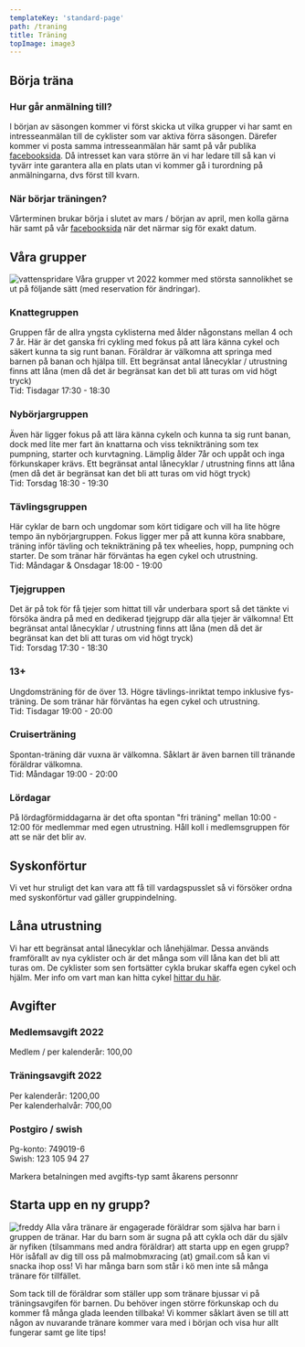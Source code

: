 ```yaml
---
templateKey: 'standard-page'
path: /traning
title: Träning
topImage: image3
---
```


## Börja träna
### Hur går anmälning till? 
I början av säsongen kommer vi först skicka ut vilka grupper vi har samt en intresseanmälan till de cyklister som var aktiva förra säsongen. Därefer kommer vi posta samma intresseanmälan här samt på vår publika [facebooksida](https://www.facebook.com/groups/malmobmx). Då intresset kan vara större än vi har ledare till så kan vi tyvärr inte garantera alla en plats utan vi kommer gå i turordning på anmälningarna, dvs först till kvarn.
### När börjar träningen?
Vårterminen brukar börja i slutet av mars / början av april, men kolla gärna här samt på vår [facebooksida](https://www.facebook.com/groups/malmobmx) när det närmar sig för exakt datum.
## Våra grupper
![vattenspridare](/img/vattenspridare.jpg#right)
Våra grupper vt 2022 kommer med största sannolikhet se ut på följande sätt (med reservation för ändringar).
### Knattegruppen
Gruppen får de allra yngsta cyklisterna med ålder någonstans mellan 4 och 7 år. Här är det ganska fri cykling med fokus på att lära känna cykel och säkert kunna ta sig runt banan.  Föräldrar är välkomna att springa med barnen på banan och hjälpa till. Ett begränsat antal lånecyklar / utrustning finns att låna (men då det är begränsat kan det bli att turas om vid högt tryck)  
Tid: Tisdagar 17:30 - 18:30  
### Nybörjargruppen
Även här ligger fokus på att lära känna cykeln och kunna  ta sig runt banan, dock med lite mer fart än knattarna och viss teknikträning som tex pumpning, starter och kurvtagning.  Lämplig ålder 7år och uppåt och inga förkunskaper krävs. Ett begränsat antal lånecyklar / utrustning finns att låna (men då det är begränsat kan det bli att turas om vid högt tryck)  
Tid: Torsdag 18:30 - 19:30  
### Tävlingsgruppen
Här cyklar de barn och ungdomar som kört tidigare och vill ha lite högre tempo än nybörjargruppen. Fokus ligger mer på att kunna köra snabbare, träning inför tävling och teknikträning på tex wheelies, hopp, pumpning och starter. De som tränar här förväntas ha egen cykel och utrustning.  
Tid: Måndagar & Onsdagar 18:00 - 19:00
### Tjejgruppen
Det är på tok för få tjejer som hittat till vår underbara sport så det tänkte vi försöka ändra på med en dedikerad tjejgrupp där alla tjejer är välkomna! Ett begränsat antal lånecyklar / utrustning finns att låna (men då det är begränsat kan det bli att turas om vid högt tryck)  
Tid: Torsdag 17:30 - 18:30
### 13+
Ungdomsträning för de över 13. Högre tävlings-inriktat tempo inklusive fys-träning. De som tränar här förväntas ha egen cykel och utrustning.  
Tid: Tisdagar 19:00 - 20:00  
### Cruiserträning
Spontan-träning där vuxna är välkomna. Såklart är även barnen till tränande föräldrar välkomna.  
Tid: Måndagar 19:00 - 20:00  
### Lördagar
På lördagförmiddagarna är det ofta spontan "fri träning" mellan 10:00 - 12:00 för medlemmar med egen utrustning. Håll koll i medlemsgruppen för att se när det blir av.
## Syskonförtur
Vi vet hur struligt det kan vara att få till vardagspusslet så vi försöker ordna med syskonförtur vad gäller gruppindelning.
## Låna utrustning
Vi har ett begränsat antal lånecyklar och lånehjälmar. Dessa används framförallt av nya cyklister och är det många som vill låna kan det bli att turas om. De cyklister som sen fortsätter cykla brukar skaffa egen cykel och hjälm. Mer info om vart man kan hitta cykel [hittar du här](/faq#utrustning).

## Avgifter
### Medlemsavgift 2022
Medlem / per kalenderår: 100,00
 	 
### Träningsavgift 2022	 
Per kalenderår: 1200,00  
Per kalenderhalvår: 700,00  

### Postgiro / swish
Pg-konto: 749019-6  
Swish: 123 105 94 27  

Markera betalningen med avgifts-typ samt åkarens personnr  

## Starta upp en ny grupp?
![freddy](/img/freddy.jpg#left)
Alla våra tränare är engagerade föräldrar som själva har barn i gruppen de tränar. Har du barn som är sugna på att cykla och där du själv är nyfiken (tilsammans med andra föräldrar) att starta upp en egen grupp?  
Hör isåfall av dig till oss på malmobmxracing (at) gmail.com så kan vi snacka ihop oss! Vi har många barn som står i kö men inte så många tränare för tillfället.  

Som tack till de föräldrar som ställer upp som tränare bjussar vi på träningsavgifen för barnen. Du behöver ingen större förkunskap och du kommer få många glada leenden tillbaka! Vi kommer såklart även se till att någon av nuvarande tränare kommer vara med i början och visa hur allt fungerar samt ge lite tips!